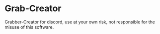# Grab-Creator
Grabber-Creator for discord, use at your own risk, not responsible for the misuse of this software.
